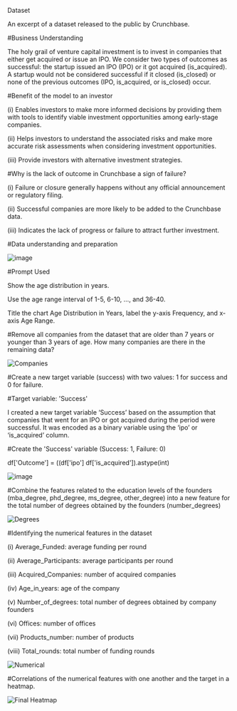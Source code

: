 Dataset

An excerpt of a dataset released to the public by Crunchbase.

#Business Understanding

The holy grail of venture capital investment is to invest in companies that either get acquired or issue an IPO. We consider 
two types of outcomes as successful: the startup issued an IPO (IPO) or it got acquired (is_acquired). A startup would not be 
considered successful if it closed (is_closed) or none of the previous outcomes (IPO, is_acquired, or is_closed) occur.

#Benefit of the model to an investor

(i) Enables investors to make more informed decisions by providing them with tools to identify viable investment opportunities among early-stage companies.

(ii) Helps investors to understand the associated risks and make more accurate risk assessments when considering investment opportunities.

(iii) Provide investors with alternative investment strategies.

#Why is the lack of outcome in Crunchbase a sign of failure?

(i) Failure or closure generally happens without any official announcement or regulatory filing.

(ii) Successful companies are more likely to be added to the Crunchbase data.

(iii) Indicates the lack of progress or failure to attract further investment.

#Data understanding and preparation

![image](https://github.com/abibatoki/Classification-Model/assets/149620766/f511b3d4-83de-4fc9-ba7b-30ee84946eaf)

#Prompt Used

Show the age distribution in  years.

Use the age range interval of 1-5, 6-10, ..., and 36-40.

Title the chart Age Distribution in Years, label the y-axis Frequency, and x-axis Age Range.


#Remove all companies from the dataset that are older than 7 years or younger than 3 years of age. How many companies are there in the remaining data?

![Companies](https://github.com/abibatoki/Classification-Model/assets/149620766/72e21bbc-66f2-4f79-93a9-bed7e501e026)

#Create a new target variable (success) with two values: 1 for success and 0 for failure.

#Target variable: 'Success'

I created a new target variable ‘Success’ based on the assumption that companies that went for an IPO or got acquired during the period were successful.
It was encoded as a binary variable using the ‘ipo’ or ‘is_acquired’ column.

#Create the 'Success' variable (Success: 1, Failure: 0)

df['Outcome'] = ((df['ipo'] df['is_acquired']).astype(int)

![image](https://github.com/abibatoki/Classification-Model/assets/149620766/a471abbe-5c59-4c52-a977-ca7f58aaca04)

#Combine the features related to the education levels of the founders (mba_degree, phd_degree, ms_degree, other_degree) 
into a new feature for the total number of degrees obtained by the founders (number_degrees)

![Degrees](https://github.com/abibatoki/Classification-Model/assets/149620766/d8471595-5385-45fb-a895-5506829a81f0)

#Identifying the numerical features in the dataset

(i) Average_Funded: average funding per round

(ii) Average_Participants: average participants per round

(iii) Acquired_Companies: number of acquired companies

(iv) Age_in_years: age of the company

(v) Number_of_degrees: total number of degrees obtained by company founders

(vi) Offices: number of offices

(vii) Products_number: number of products

(viii) Total_rounds: total number of funding rounds

![Numerical](https://github.com/abibatoki/Classification-Model/assets/149620766/2e922bd9-684a-4797-a220-57fb27ae9cb7)

#Correlations of the numerical features with one another and the target in a heatmap.

![Final Heatmap](https://github.com/abibatoki/Classification-Model/assets/149620766/59ee52f3-ba5e-4fef-85a4-18aab1eba2b1)


